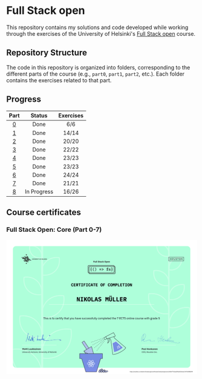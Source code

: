 # Full Stack open

This repository contains my solutions and code developed while working through the exercises of the University of Helsinki's [Full Stack open](https://fullstackopen.com/en/) course.

## Repository Structure

The code in this repository is organized into folders, corresponding to the different parts of the course (e.g., `part0`, `part1`, `part2`, etc.). Each folder contains the exercises related to that part.

## Progress

|     Part      |   Status    | Exercises |
| :-----------: | :---------: | :-------: |
| [0](./part0/) |    Done     |    6/6    |
| [1](./part1/) |    Done     |   14/14   |
| [2](./part2/) |    Done     |   20/20   |
| [3](./part3/) |    Done     |   22/22   |
| [4](./part4/) |    Done     |   23/23   |
| [5](./part5/) |    Done     |   23/23   |
| [6](./part6/) |    Done     |   24/24   |
| [7](./part7/) |    Done     |   21/21   |
| [8](./part8/) | In Progress |   16/26   |

## Course certificates

### Full Stack Open: Core (Part 0-7)

![Full Stack Open core Certificate](./img/certificate-fullstack.png)
